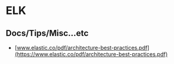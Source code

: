 # ELK

## Docs/Tips/Misc...etc

* [www.elastic.co/pdf/architecture-best-practices.pdf](https://www.elastic.co/pdf/architecture-best-practices.pdf)